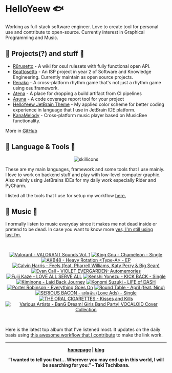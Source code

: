 # HelloYeew 🐟

Working as full-stack software engineer. Love to create tool for personal use and contribute to open-source. Currently interest in Graphical Programming and Music.

<!-- <p align=center>
    <img src=https://helloyeew.dev/home.webp style="border-radius: 8px" alt="HelloYeew" />
</p> -->


## 📄 Projects(?) and stuff 📄

- [Rūrusetto](https://rulesets.info/) - A wiki for osu! rulesets with fully functional open API.
- [Beattosetto](https://beatsets.info/) - An ISP project in year 2 of Software and Knowledge Engineering. Currently maintain as open source projects.
- [Renako](https://github.com/HelloYeew/renako) - A cross-platform rhythm game that's not just a rhythm game using osu!framework.
- [Atena](https://github.com/HelloYeew/atena) - A place for dropping a build artifact from CI pipelines
- [Asuna](https://github.com/HelloYeew/asuna) - A code coverage report tool for your project
- [HelloYeew JetBrain Theme](https://plugins.jetbrains.com/plugin/22883-helloyeew-theme) - My applied color scheme for better coding experience in language that I use in JetBrain IDE platform.
- [KanaMelody](https://github.com/HelloYeew/kana-melody) - Cross-platform music player based on MusicBee functionality.

More in [GitHub](https://github.com/HelloYeew?tab=repositories)

## 📇 Language & Tools 📇

<p align=center>
<img src=https://skillicons.dev/icons?i=cs,dotnet,python,django,java,js,ts,html,css,tailwind,prisma,nestjs,express,astro,svelte,php,docker,rider,pycharm,webstorm,idea,vscode,figma alt="skillicons" />
</p>

These are my main languages, framework and some tools that I use mainly. I love to work on backend stuff and play with low-level computer graphic. Also mainly using JetBrains IDEs for my daily work especially Rider and PyCharm.

I listed all the tools that I use for setup my workflow <a href="https://github.com/HelloYeew/workflow-setup">here.</a>

## 🎵 Music 🎵

I normally listen to music everyday since it makes me not dead inside or pretend to be dead. In case you want to know more <a href="https://www.last.fm/user/HelloYeew">yes, I'm still using last.fm.
  
<br>

<!-- lastfm -->
<p align="center"><a href="https://www.last.fm/music/Valorant/VALORANT+Sounds+Vol.+1"><img src="https://lastfm.freetls.fastly.net/i/u/64s/b63e08ade506e4bf7d08869f71dd1f88.jpg" title="Valorant - VALORANT Sounds Vol. 1"></a> <a href="https://www.last.fm/music/King+Gnu/Chameleon+-+Single"><img src="https://lastfm.freetls.fastly.net/i/u/64s/95f8bcfe804f958f7ca35296442493e8.jpg" title="King Gnu - Chameleon - Single"></a> <a href="https://www.last.fm/music/AKB48/Heavy+Rotation+%3CType-A%3E+-+EP"><img src="https://lastfm.freetls.fastly.net/i/u/64s/388cbeb252a8a9bc500db279dda92e42.jpg" title="AKB48 - Heavy Rotation <Type-A> - EP"></a> <a href="https://www.last.fm/music/Calvin+Harris/Feels+(feat.+Pharrell+Williams,+Katy+Perry+&+Big+Sean)"><img src="https://lastfm.freetls.fastly.net/i/u/64s/cf676045cf9b6691a8411187150facac.jpg" title="Calvin Harris - Feels (feat. Pharrell Williams, Katy Perry & Big Sean)"></a> <a href="https://www.last.fm/music/Evan+Call/VIOLET+EVERGARDEN:+Automemories"><img src="https://lastfm.freetls.fastly.net/i/u/64s/70b99cf8332ede3541f115c5e6c3a873.png" title="Evan Call - VIOLET EVERGARDEN: Automemories"></a> <a href="https://www.last.fm/music/Fujii+Kaze/LOVE+ALL+SERVE+ALL"><img src="https://lastfm.freetls.fastly.net/i/u/64s/655bd5687606d09c451cca7780e2ac9b.jpg" title="Fujii Kaze - LOVE ALL SERVE ALL"></a> <a href="https://www.last.fm/music/Kenshi+Yonezu/KICK+BACK+-+Single"><img src="https://lastfm.freetls.fastly.net/i/u/64s/5f5fe62d11380e458e6199997e6ecde6.jpg" title="Kenshi Yonezu - KICK BACK - Single"></a> <a href="https://www.last.fm/music/Kiminone/Laid+Back+Journey"><img src="https://lastfm.freetls.fastly.net/i/u/64s/e585861fd4fc27cfef1ce2d65ff40f41.jpg" title="Kiminone - Laid Back Journey"></a> <a href="https://www.last.fm/music/Konomi+Suzuki/LIFE+of+DASH"><img src="https://lastfm.freetls.fastly.net/i/u/64s/b4d888c2b7942c733103d722484dcfd3.jpg" title="Konomi Suzuki - LIFE of DASH"></a> <a href="https://www.last.fm/music/Porter+Robinson/Everything+Goes+On"><img src="https://lastfm.freetls.fastly.net/i/u/64s/4256a879ceb89a01f4bb5562de133c72.jpg" title="Porter Robinson - Everything Goes On"></a> <a href="https://www.last.fm/music/Round+Table/April+(feat.+Nino)"><img src="https://lastfm.freetls.fastly.net/i/u/64s/459465fab425954d4bca236797460052.jpg" title="Round Table - April (feat. Nino)"></a> <a href="https://www.last.fm/music/SERIOUS+BACON/%E0%B9%81%E0%B8%9F%E0%B8%99%E0%B8%89%E0%B8%B1%E0%B8%99+(Love+Ads)+-+Single"><img src="https://lastfm.freetls.fastly.net/i/u/64s/99ddf4377a985f4ac6f863baab127485.jpg" title="SERIOUS BACON - แฟนฉัน (Love Ads) - Single"></a> <a href="https://www.last.fm/music/THE+ORAL+CIGARETTES/Kisses+and+Kills"><img src="https://lastfm.freetls.fastly.net/i/u/64s/1cce0435aecf897f741598cfcfcb48e2.jpg" title="THE ORAL CIGARETTES - Kisses and Kills"></a> <a href="https://www.last.fm/music/Various+Artists/BanG+Dream!+Girls+Band+Party!+VOCALOID+Cover+Collection"><img src="https://lastfm.freetls.fastly.net/i/u/64s/aed022c78502bdd94defc99b5360c025.jpg" title="Various Artists - BanG Dream! Girls Band Party! VOCALOID Cover Collection"></a> </p>

<br>

Here is the latest top album that I've listened most. It updates on the daily basis using <a href="https://github.com/melipass/lastfm-to-markdown/">this awesome workflow that I contribute</a> to make the link work.

---

<p align="center"><b><a href="https://helloyeew.dev">homepage</a> | <b><a href="https://helloyeew.dev/blog">blog</a></p>

<p align="center">“I wanted to tell you that… Wherever you may end up in this world, I will be searching for you.” - Taki Tachibana.</p>

